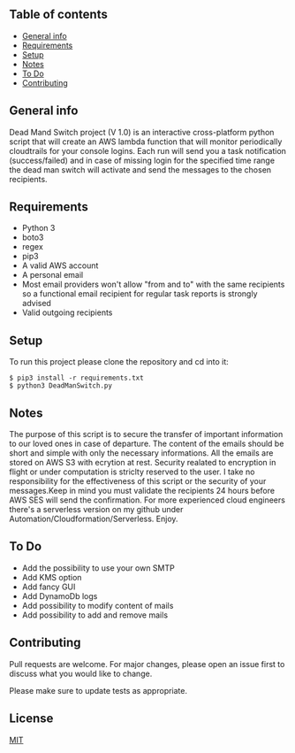 ## Table of contents
* [General info](#general-info)
* [Requirements](#requirements)
* [Setup](#setup)
* [Notes](#notes)
* [To Do](#ToDo)
* [Contributing](#contributing)

## General info
Dead Mand Switch project (V 1.0) is an interactive cross-platform python script that will create an AWS lambda function that will monitor periodically cloudtrails for your console logins. Each run will send you a task notification (success/failed) and in case of missing login for the specified time range the dead man switch will activate and send the messages to the chosen recipients.
	
## Requirements

* Python 3
* boto3
* regex
* pip3
* A valid AWS account
* A personal email
* Most email providers won't allow "from and to" with the same recipients so a functional email recipient for regular task reports is strongly advised
* Valid outgoing recipients
	
## Setup
To run this project please clone the repository and cd into it:

```
$ pip3 install -r requirements.txt
$ python3 DeadManSwitch.py
```
## Notes
The purpose of this script is to secure the transfer of important information to our loved ones in case of departure. The content of the emails should be short and simple with only the necessary informations. All the emails are stored on AWS S3 with ecrytion at rest. Security realated to encryption in flight or under computation is striclty reserved to the user. I take no responsibility for the effectiveness of this script or the security of your messages.Keep in mind you must validate the recipients 24 hours before AWS SES will send the confirmation. For more experienced cloud engineers there's a serverless version on my github under Automation/Cloudformation/Serverless. Enjoy.

## To Do
* Add the possibility to use your own SMTP
* Add KMS option
* Add fancy GUI
* Add DynamoDb logs
* Add possibility to modify content of mails
* Add possibility to add and remove mails

## Contributing
Pull requests are welcome. For major changes, please open an issue first to discuss what you would like to change.

Please make sure to update tests as appropriate.

## License
[MIT](https://choosealicense.com/licenses/mit/)
